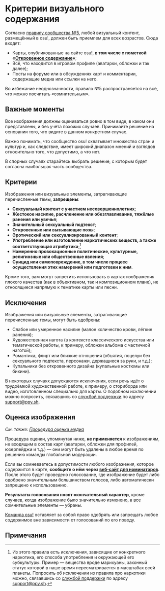 # Критерии визуального содержания

Согласно [правилу сообщества №5](/wiki/Rules#правила-сообщества), любой визуальный контент, размещённый в osu!, должен быть приемлем для всех возрастов. Сюда входят:

- Карты, опубликованные на сайте osu!, **в том числе с пометкой «[Откровенное содержание](/wiki/Rules/Explicit_Content)»**;
- Всё, что находится в игровом профиле (аватарки, обложки и так далее);
- Посты на форуме или в обсуждениях карт и комментарии, содержащие медиа или ссылки на него.

Во избежание неоднозначности, правило №5 распространяется на всё, что можно посчитать «сомнительным».

## Важные моменты

Все изображения должны оцениваться ровно в том виде, в каком они представлены, и без учёта похожих случаев. Принимайте решение на основании того, что видите в данном конкретном случае.

Важно понимать, что сообщество osu! охватывает множество стран и культур и, как следствие, имеет широкий диапазон мнений и взглядов относительно того, что допустимо, а что нет.

В спорных случаях старайтесь выбрать решение, с которым будет согласна наибольшая часть сообщества.

## Критерии

Изображения или визуальные элементы, затрагивающие перечисленные темы, **запрещены**:

- **Сексуальный контент с участием несовершеннолетних**;
- **Жестокое насилие, расчленение или обезглавливание, тяжёлые ранения или увечья**;
- **Значительный сексуальный подтекст**;
- **Откровенные или вызывающие позы**;
- **Эротический или сексуализированный контент**;
- **Употребление или изготовление наркотических веществ, а также соответствующая атрибутика**;[^drug-nature]
- **Намеренно провокационные политические, культурные, религиозные или общественные явления**;
- **Суицид или самоповреждение, в том числе процесс осуществления этих намерений или подготовки к ним**.

Кроме того, вам могут запретить использовать в картах изображения плохого качества (как в объективном, так и композиционном плане), не относящиеся напрямую к тематике карты или песни.

## Исключения

Изображения или визуальные элементы, затрагивающие перечисленные темы, могут быть одобрены:

- Слабое или умеренное насилие (малое количество крови, лёгкие ранения);
- Художественная нагота (в контексте классического искусства или тематической работы, к примеру, обложки альбома с частичной наготой);
- Романтика, флирт или близкие отношения (объятия, поцелуи без сексуального подтекста, персонажи, держащиеся за руки, и т.д.);
- Купальники без откровенного дизайна (купальные костюмы или бикини).

В некоторых случаях допускаются исключения, если речь идёт о трудоёмкой художественной работе, к примеру, о сториборде или видео, изготовленном специально для карты. О подобном исключении можно попросить, связавшись со [службой поддержки](/wiki/People/Account_support_team) по адресу [support@ppy.sh](mailto:support@ppy.sh).

## Оценка изображения

*См. также: [Процедура оценки медиа](/wiki/Rules/Content_Voting_Process)*

Процедура оценки, упомянутая ниже, **не применяется** к изображениям, не входящим в состав карт (аватарки, обложки для профилей, юзерпейджи и т.д.) — они могут быть удалены в любое время по решению команды глобальной модерации.

Если вы сомневаетесь в допустимости любого изображения, которое содержится в карте, **сообщите о нём через [веб-сайт для номинаторов](https://bn.mappersguild.com/reports).** После этого будет проведено голосование, где изображение будет либо одобрено значительным большинством голосов, либо автоматически запрещено к использованию.

**Результаты голосования носят окончательный характер**, кроме случаев, когда изображение было значительно изменено, а все сомнительные элементы — убраны.

[Команда osu!](/wiki/People/osu!_team) оставляет за собой право одобрять или запрещать любое содержимое вне зависимости от голосований по его поводу.

## Примечания

[^drug-nature]: Из этого правила есть исключения, зависящие от конкретного наркотика, его способа употребления и окружающей его субкультуры. Пример — вещества вроде марихуаны, законный статус которой в наше время пересматривается в масштабах всей планеты. Попросить об исключении из правила про наркотики можно, связавшись со [службой поддержки](/wiki/People/Account_support_team) по адресу [support@ppy.sh](mailto:support@ppy.sh).
